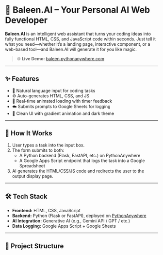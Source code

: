 # 🧠 Baleen.AI – Your Personal AI Web Developer

**Baleen.AI** is an intelligent web assistant that turns your coding ideas into fully functional HTML, CSS, and JavaScript code within seconds. Just tell it what you need—whether it’s a landing page, interactive component, or a web-based tool—and Baleen.AI will generate it for you like magic.

> 🌐 **Live Demo:** [baleen.pythonanywhere.com](https://baleen.pythonanywhere.com)

---

## ✨ Features

- 💬 Natural language input for coding tasks
- ⚙️ Auto-generates HTML, CSS, and JS
- 🔄 Real-time animated loading with timer feedback
- ☁️ Submits prompts to Google Sheets for logging
- 📄 Clean UI with gradient animation and dark theme

---

## 🚀 How It Works

1. User types a task into the input box.
2. The form submits to both:
   - A Python backend (Flask, FastAPI, etc.) on PythonAnywhere
   - A Google Apps Script endpoint that logs the task into a Google Spreadsheet
3. AI generates the HTML/CSS/JS code and redirects the user to the output display page.

---

## 🛠️ Tech Stack

- **Frontend:** HTML, CSS, JavaScript
- **Backend:** Python (Flask or FastAPI), deployed on [PythonAnywhere](https://www.pythonanywhere.com/)
- **AI Integration:** Generative AI (e.g., Gemini API / GPT / etc.)
- **Data Logging:** Google Apps Script + Google Sheets

---

## 📂 Project Structure

